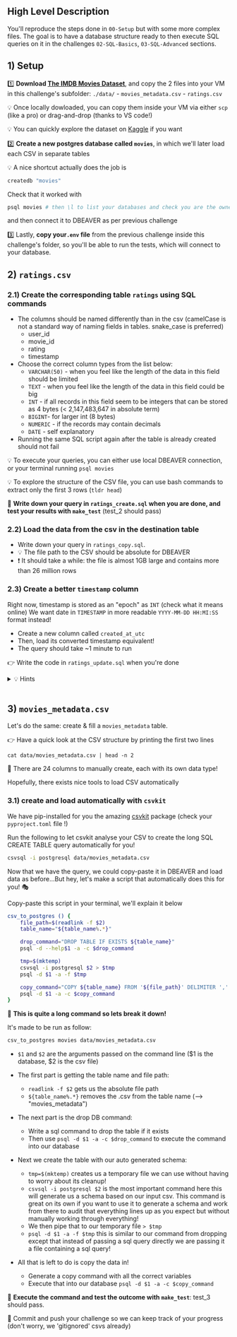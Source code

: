 ## High Level Description

You'll reproduce the steps done in `00-Setup` but with some more complex files.
The goal is to have a database structure ready to then execute SQL queries on it in the challenges `02-SQL-Basics`, `03-SQL-Advanced` sections.


## 1) Setup

1️⃣ **Download [The IMDB Movies Dataset](https://wagon-public-datasets.s3.amazonaws.com/data-engineering/movies_dataset/archive.zip)**, and copy the 2 files into your VM in this challenge's subfolder: `./data/`
    - `movies_metadata.csv`
    - `ratings.csv`

💡 Once locally dowloaded, you can copy them inside your VM via either `scp` (like a pro) or drag-and-drop (thanks to VS code!)

💡 You can quickly explore the dataset on [Kaggle](https://www.kaggle.com/datasets/rounakbanik/the-movies-dataset?resource=download&select=ratings.csv) if you want

2️⃣ **Create a new postgres database called `movies`**, in which we'll later load each CSV in separate tables

💡 A nice shortcut actually does the job is
```bash
createdb "movies"
```

Check that it worked with
```bash
psql movies # then \l to list your databases and check you are the owner
```
and then connect it to DBEAVER as per previous challenge

3️⃣ Lastly, **copy your`.env` file** from the previous challenge inside this challenge's folder, so you'll be able to run the tests, which will connect to your database.

## 2) `ratings.csv`

### 2.1) Create the corresponding table `ratings` using SQL commands
- The columns should be named differently than in the csv (camelCase is not a standard way of naming fields in tables. snake_case is preferred)
    - user_id
    - movie_id
    - rating
    - timestamp
- Choose the correct column types from the list below:
    - `VARCHAR(50)` - when you feel like the length of the data in this field should be limited
    - `TEXT` - when you feel like the length of the data in this field could be big
    - `INT` - if all records in this field seem to be integers that can be stored as 4 bytes (< 2,147,483,647 in absolute term)
    - `BIGINT`- for larger int (8 bytes)
    - `NUMERIC` - if the records may contain decimals
    - `DATE` - self explanatory
- Running the same SQL script again after the table is already created should not fail

💡 To execute your queries, you can either use local DBEAVER connection, or your terminal running `psql movies`

💡 To explore the structure of the CSV file, you can use bash commands to extract only the first 3 rows (`tldr head`)

🧪 **Write down your query in `ratings_create.sql` when you are done, and test your results with `make_test`** (test_2 should pass)

### 2.2) Load the data from the csv in the destination table

- Write down your query in `ratings_copy.sql`.
- 💡 The file path to the CSV should be absolute for DBEAVER
- ❗️ It should take a while: the file is almost 1GB large and contains more than 26 million rows


### 2.3) Create a better `timestamp` column
Right now, timestamp is stored as an "epoch" as `INT` (check what it means online)
We want date in `TIMESTAMP` in more readable `YYYY-MM-DD HH:MI:SS` format instead!

- Create a new column called `created_at_utc`
- Then, load its converted timestamp equivalent!
- The query should take ~1 minute to run

👉 Write the code in `ratings_update.sql` when you're done

<details>
  <summary markdown='span'>💡 Hints</summary>

- `ALTER TABLE ... ADD ...` to create a new column
- `UPDATE ... SET ...` to update a column

</details>

<br>

## 3) `movies_metadata.csv`

Let's do the same: create & fill a `movies_metadata` table.

👉 Have a quick look at the CSV structure by printing the first two lines

```shell
cat data/movies_metadata.csv | head -n 2
```

🤯 There are 24 columns to manually create, each with its own data type!

Hopefully, there exists nice tools to load CSV automatically


### 3.1) create and load automatically with `csvkit`

We have pip-installed for you the amazing [csvkit](https://csvkit.readthedocs.io/en/latest/tutorial/1_getting_started) package (check your `pyproject.toml` file !)

Run the following to let csvkit analyse your CSV to create the long SQL CREATE TABLE query automatically for you!

```bash
csvsql -i postgresql data/movies_metadata.csv
```

Now that we have the query, we could copy-paste it in DBEAVER and load data as before...But hey, let's make a script that automatically does this for you! 🎭

Copy-paste this script in your terminal, we'll explain it below

```bash
csv_to_postgres () {
    file_path=$(readlink -f $2)
    table_name="${table_name%.*}"

    drop_command="DROP TABLE IF EXISTS ${table_name}"
    psql -d --help$1 -a -c $drop_command

    tmp=$(mktemp)
    csvsql -i postgresql $2 > $tmp
    psql -d $1 -a -f $tmp

    copy_command="COPY ${table_name} FROM '${file_path}' DELIMITER ',' CSV HEADER"
    psql -d $1 -a -c $copy_command
}
```

🔎 **This is quite a long command so lets break it down!**

It's made to be run as follow:

```bash
csv_to_postgres movies data/movies_metadata.csv
```
- `$1` and `$2` are the arguments passed on the command line ($1 is the database, $2 is the csv file)

- The first part is getting the table name and file path:
  - `readlink -f $2` gets us the absolute file path
  - `${table_name%.*}` removes the .csv from the table name (--> "movies_metadata")

- The next part is the drop DB command:
  - Write a sql command to drop the table if it exists
  - Then use `psql -d $1 -a -c $drop_command` to execute the command into our database

- Next we create the table with our auto generated schema:
  - `tmp=$(mktemp)` creates us a temporary file we can use without having to worry about its cleanup!
  - `csvsql -i postgresql $2` is the most important command here this will generate us a schema based on our input csv. This command is great on its own if you want to use it to generate a schema and work from there to audit that everything lines up as you expect but without manually working through everything!
  - We then pipe that to our temporary file `> $tmp`
  - `psql -d $1 -a -f $tmp` this is similar to our command from dropping except that instead of passing a sql query directly we are passing it a file containing a sql query!

- All that is left to do is copy the data in!
  - Generate a copy command with all the correct variables
  - Execute that into our database `psql -d $1 -a -c $copy_command`

🧪 **Execute the command and test the outcome with `make_test`**: test_3 should pass.

🏁 Commit and push your challenge so we can keep track of your progress (don't worry, we 'gitignored' csvs already)

